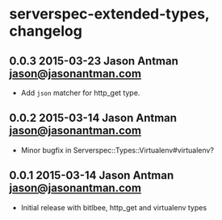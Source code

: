 # serverspec-extended-types, changelog

## 0.0.3 2015-03-23 Jason Antman <jason@jasonantman.com>

* Add ``json`` matcher for http_get type.

## 0.0.2 2015-03-14 Jason Antman <jason@jasonantman.com>

* Minor bugfix in Serverspec::Types::Virtualenv#virtualenv?

## 0.0.1 2015-03-14 Jason Antman <jason@jasonantman.com>

* Initial release with bitlbee, http_get and virtualenv types
